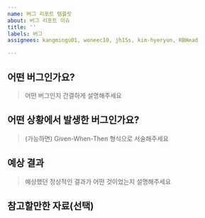 ```yaml
---
name: 버그 리포트 템플릿
about: 버그 리포트 이슈
title: ''
labels: 버그
assignees: kangmingu01, woneec10, jh15s, kim-hyeryun, RBHead

---
```


## 어떤 버그인가요?

> 어떤 버그인지 간결하게 설명해주세요

## 어떤 상황에서 발생한 버그인가요?

> (가능하면) Given-When-Then 형식으로 서술해주세요

## 예상 결과

> 예상했던 정상적인 결과가 어떤 것이었는지 설명해주세요

## 참고할만한 자료(선택)
